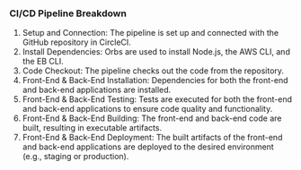 ### CI/CD Pipeline Breakdown

1. Setup and Connection: The pipeline is set up and connected with the GitHub repository in CircleCI.
2. Install Dependencies: Orbs are used to install Node.js, the AWS CLI, and the EB CLI.
3. Code Checkout: The pipeline checks out the code from the repository.
4. Front-End & Back-End Installation: Dependencies for both the front-end and back-end applications are installed.
5. Front-End & Back-End Testing: Tests are executed for both the front-end and back-end applications to ensure code quality and functionality.
6. Front-End & Back-End Building: The front-end and back-end code are built, resulting in executable artifacts.
7. Front-End & Back-End Deployment: The built artifacts of the front-end and back-end applications are deployed to the desired environment (e.g., staging or production).